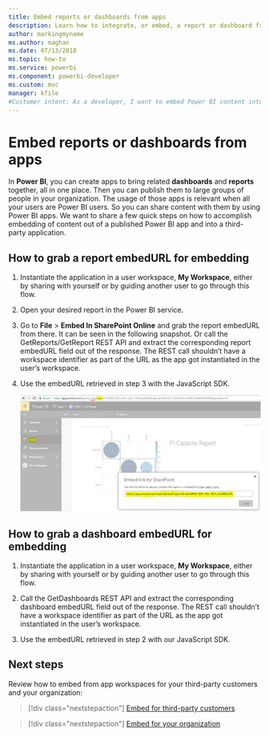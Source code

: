 ```yaml
---
title: Embed reports or dashboards from apps
description: Learn how to integrate, or embed, a report or dashboard from a Power BI app and not from an app workspace.
author: markingmyname
ms.author: maghan 
ms.date: 07/13/2018
ms.topic: how-to
ms.service: powerbi
ms.component: powerbi-developer
ms.custom: mvc
manager: kfile
#Customer intent: As a developer, I want to embed Power BI content into an application from an app, so users of an organization can share data.
---
```


# Embed reports or dashboards from apps

In **Power BI**, you can create apps to bring related **dashboards** and **reports** together, all in one place. Then you can publish them to large groups of people in your organization. The usage of those apps is relevant when all your users are Power BI users. So you can share content with them by using Power BI apps. We want to share a few quick steps on how to accomplish embedding of content out of a published Power BI app and into a third-party application.

## How to grab a report embedURL for embedding

1. Instantiate the application in a user workspace, **My Workspace**, either by sharing with yourself or by guiding another user to go through this flow.

2. Open your desired report in the Power BI service.

3. Go to **File** > **Embed In SharePoint Online** and grab the report embedURL from there. It can be seen in the following snapshot. Or call the GetReports/GetReport REST API and extract the corresponding report embedURL field out of the response. The REST call shouldn’t have a workspace identifier as part of the URL as the app got instantiated in the user’s workspace.

4. Use the embedURL retrieved in step 3 with the JavaScript SDK.

    ![Embed from apps](media/embed-from-apps/embed-from-app.png)

## How to grab a dashboard embedURL for embedding

1. Instantiate the application in a user workspace, **My Workspace**, either by sharing with yourself or by guiding another user to go through this flow.

2. Call the GetDashboards REST API and extract the corresponding dashboard embedURL field out of the response. The REST call shouldn’t have a workspace identifier as part of the URL as the app got instantiated in the user’s workspace.

3. Use the embedURL retrieved in step 2 with our JavaScript SDK.

## Next steps

Review how to embed from app workspaces for your third-party customers and your organization:

> [!div class="nextstepaction"]
>[Embed for third-party customers](embed-sample-for-customers.md)

> [!div class="nextstepaction"]
>[Embed for your organization](embed-sample-for-your-organization.md)